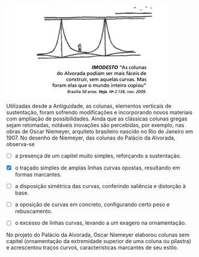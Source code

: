 

![](2cf49feb-bd46-3565-d1b4-4152f31b9899.png)

Utilizadas desde a Antiguidade, as colunas, elementos verticais de sustentação, foram sofrendo modificações e incorporando novos materiais com ampliação de possibilidades. Ainda que as clássicas colunas gregas sejam retomadas, notáveis inovações são percebidas, por exemplo, nas obras de Oscar Niemeyer, arquiteto brasileiro nascido no Rio de Janeiro em 1907. No desenho de Niemeyer, das colunas do Palácio da Alvorada, observa-se



- [ ] a presença de um capitel muito simples, reforçando a sustentação.
- [x] o traçado simples de amplas linhas curvas opostas, resultando em formas marcantes.
- [ ] a disposição simétrica das curvas, conferindo saliência e distorção à base.
- [ ] a oposição de curvas em concreto, configurando certo peso e rebuscamento.
- [ ] o excesso de linhas curvas, levando a um exagero na ornamentação.


No projeto do Palácio da Alvorada, Oscar Niemeyer elaborou colunas sem capitel (ornamentação da extremidade superior de uma coluna ou pilastra) e acrescentou traços curvos, características marcantes de seu estilo.

        